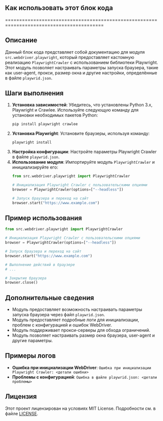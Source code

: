 ## Как использовать этот блок кода
=========================================================================================

Описание
-------------------------
Данный блок кода представляет собой документацию для модуля `src.webdriver.playwright`, который предоставляет кастомную реализацию `PlaywrightCrawler` с использованием библиотеки Playwright. Этот модуль позволяет настраивать параметры запуска браузера, такие как user-agent, прокси, размер окна и другие настройки, определённые в файле `playwrid.json`.

Шаги выполнения
-------------------------
1. **Установка зависимостей**: Убедитесь, что установлены Python 3.x, Playwright и Crawlee. Используйте следующую команду для установки необходимых пакетов Python:
   ```bash
   pip install playwright crawlee
   ```
2. **Установка Playwright**: Установите браузеры, используя команду:
   ```bash
   playwright install
   ```
3. **Настройка конфигурации**: Настройте параметры Playwright Crawler в файле `playwrid.json`. 
4. **Использование модуля**: Импортируйте модуль `PlaywrightCrawler` и инициализируйте его:
   ```python
   from src.webdriver.playwright import PlaywrightCrawler

   # Инициализация Playwright Crawler с пользовательскими опциями
   browser = PlaywrightCrawler(options=["--headless"])

   # Запуск браузера и переход на сайт
   browser.start("https://www.example.com")
   ```

Пример использования
-------------------------

```python
from src.webdriver.playwright import PlaywrightCrawler

# Инициализация Playwright Crawler с пользовательскими опциями
browser = PlaywrightCrawler(options=["--headless"])

# Запуск браузера и переход на сайт
browser.start("https://www.example.com")

# Выполнение действий в браузере
# ...

# Закрытие браузера
browser.close()
```

## Дополнительные сведения

- Модуль предоставляет возможность настраивать параметры запуска браузера через файл `playwrid.json`.
- Модуль предоставляет подробные логи для инициализации, проблем с конфигурацией и ошибок WebDriver.
- Модуль поддерживает прокси-серверы для обхода ограничений.
- Модуль позволяет настраивать размер окна браузера, user-agent и другие параметры.

## Примеры логов

- **Ошибка при инициализации WebDriver**: `Ошибка при инициализации Playwright Crawler: <детали ошибки>`
- **Проблемы с конфигурацией**: `Ошибка в файле playwrid.json: <детали проблемы>`

## Лицензия

Этот проект лицензирован на условиях MIT License. Подробности см. в файле [LICENSE](../../LICENSE).